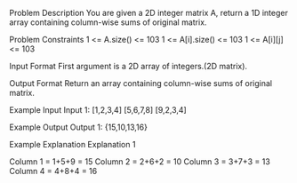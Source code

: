 Problem Description
You are given a 2D integer matrix A, return a 1D integer array containing column-wise sums of original matrix.

Problem Constraints
1 <= A.size() <= 103
1 <= A[i].size() <= 103
1 <= A[i][j] <= 103

Input Format
First argument is a 2D array of integers.(2D matrix).

Output Format
Return an array containing column-wise sums of original matrix.


Example Input
Input 1:
[1,2,3,4]
[5,6,7,8]
[9,2,3,4]

Example Output
Output 1:
{15,10,13,16}

Example Explanation
Explanation 1

Column 1 = 1+5+9 = 15
Column 2 = 2+6+2 = 10
Column 3 = 3+7+3 = 13
Column 4 = 4+8+4 = 16